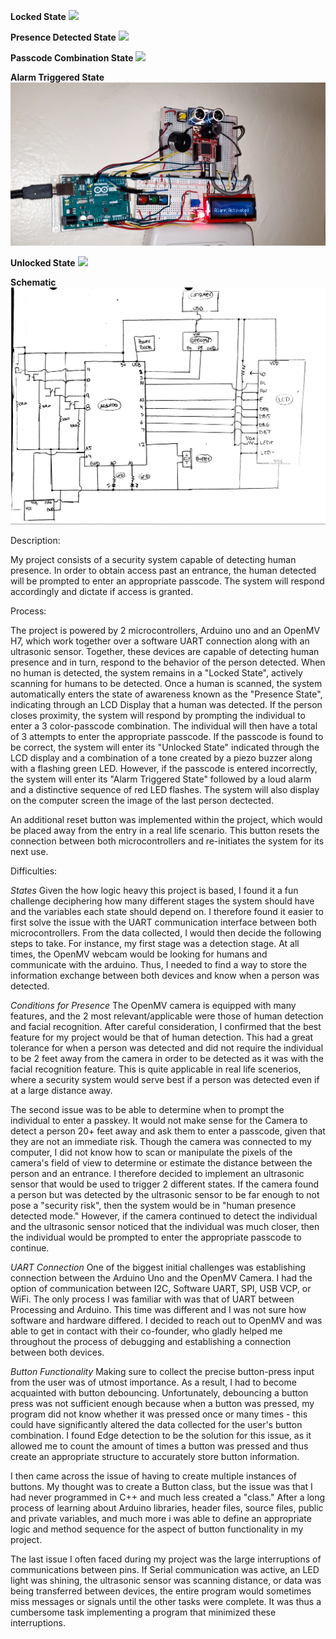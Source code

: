 **Locked State**
![](LockedState.jpg)

**Presence Detected State**
![](PresenceState.jpg)

**Passcode Combination State**
![](CombinationState.jpg)

**Alarm Triggered State**
![](TriggeredState.jpg)

**Unlocked State**
![](UnlockedState.jpg)

**Schematic**
![](schematic.png)


Description:

My project consists of a security system capable of detecting human presence. In order to obtain access past an entrance, the human detected will be prompted to enter an appropriate passcode. The system will respond accordingly and dictate if access is granted.

Process:

The project is powered by 2 microcontrollers, Arduino uno and an OpenMV H7, which work together over a software UART connection along with an ultrasonic sensor. Together, these devices are capable of detecting human presence and in turn, respond to the behavior of the person detected. When no human is detected, the system remains in a "Locked State", actively scanning for humans to be detected. Once a human is scanned, the system automatically enters the state of awareness known as the "Presence State", indicating through an LCD Display that a human was detected. If the person closes proximity, the system will respond by prompting the individual to enter a 3 color-passcode combination. The individual will then have a total of 3 attempts to enter the appropriate passcode. If the passcode is found to be correct, the system will enter its "Unlocked State" indicated through the LCD display and a combination of a tone created by a piezo buzzer along with a flashing green LED. However, if the passcode is entered incorrectly, the system will enter its "Alarm Triggered State" followed by a loud alarm and a distinctive sequence of red LED flashes. The system will also display on the computer screen the image of the last person dectected.

An additional reset button was implemented within the project, which would be placed away from the entry in a real life scenario. This button resets the connection between both microcontrollers and re-initiates the system for its next use.

Difficulties: 

*States*
Given the how logic heavy this project is based, I found it a fun challenge deciphering how many different stages the system should have and the variables each state should depend on. I therefore found it easier to first solve the issue with the UART communication interface between both microcontrollers. From the data collected, I would then decide the following steps to take. For instance, my first stage was a detection stage. At all times, the OpenMV webcam would be looking for humans and communicate with the arduino. Thus, I needed to find a way to store the information exchange between both devices and know when a person was detected.

*Conditions for Presence*
The OpenMV camera is equipped with many features, and the 2 most relevant/applicable were those of human detection and facial recognition. After careful consideration, I confirmed that the best feature for my project would be that of human detection. This had a great tolerance for when a person was detected and did not require the individual to be 2 feet away from the camera in order to be detected as it was with the facial recognition feature. This is quite applicable in real life scenerios, where a security system would serve best if a person was detected even if at a large distance away. 

The second issue was to be able to determine when to prompt the individual to enter a passkey. It would not make sense for the Camera to detect a person 20+ feet away and ask them to enter a passcode, given that they are not an immediate risk. Though the camera was connected to my computer, I did not know how to scan or manipulate the pixels of the camera's field of view to determine or estimate the distance between the person and an entrance. I therefore decided to implement an ultrasonic sensor that would be used to trigger 2 different states. If the camera found a person but was detected by the ultrasonic sensor to be far enough to not pose a "security risk", then the system would be in "human presence detected mode." However, if the camera continued to detect the individual and the ultrasonic sensor noticed that the individual was much closer, then the individual would be prompted to enter the appropriate passcode to continue. 


*UART Connection*
One of the biggest initial challenges was establishing connection between the Arduino Uno and the OpenMV Camera. I had the option of communication between I2C, Software UART, SPI, USB VCP, or WiFi. The only process I was familiar with was that of UART between Processing and Arduino. This time was different and I was not sure how software and hardware differed. I decided to reach out to OpenMV and was able to get in contact with their co-founder, who gladly helped me throughout the process of debugging and establishing a connection between both devices. 

*Button Functionality*
Making sure to collect the precise button-press input from the user was of utmost importance. As a result, I had to become acquainted with button debouncing. Unfortunately, debouncing a button press was not sufficient enough because when a button was pressed, my program did not know whether it was pressed once or many times - this could have significantly altered the data collected for the user's button combination. I found Edge detection to be the solution for this issue, as it allowed me to count the amount of times a button was pressed and thus create an appropriate structure to accurately store button information. 

I then came across the issue of having to create multiple instances of buttons. My thought was to create a Button class, but the issue was that I had never programmed in C++ and much less created a "class." After a long process of learning about Arduino libraries, header files, source files, public and private variables, and much more i was able to define an appropriate logic and method sequence for the aspect of button functionality in my project. 

The last issue I often faced during my project was the large interruptions of communications between pins. If Serial communication was active, an LED light was shining, the ultrasonic sensor was scanning distance, or data was being transferred between devices, the entire program would sometimes miss messages or signals until the other tasks were complete. It was thus a cumbersome task implementing a program that minimized these interruptions. 






